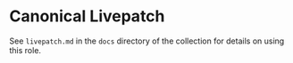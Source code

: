 # Canonical Livepatch
See `livepatch.md` in the `docs` directory of the collection for details on using this role.
